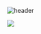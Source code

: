 
![header](https://capsule-render.vercel.app/api?type=wave&color=auto&height=300&section=header&text=YeJiGitHub%20&fontSize=90)



<img src="https://img.shields.io/badge/Flutter-02569B?style=for-
the-badge&logo=!!Flutter&logoColor=white">

